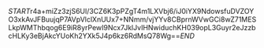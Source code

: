 $START$r4a+miZz3zjS6Ul/3CZ6K3pPZgT4m1LXVbj6/iJ0iYX9NdowsfuDVZOYO3xkAvJFBuujqP7AVpVlclXnUUx7+NNmm/vjYYv8CBprnWVwGCi8wZ71MESLkpWMThbqog6E9iR8yrPewI9Ncx7JklJvIHNwiduchKH039opL3Guyr2eJzzbcHLKy3eBjAkcYUoKh2YXk5J4p6kz6RdMsQ78Wg==$END$